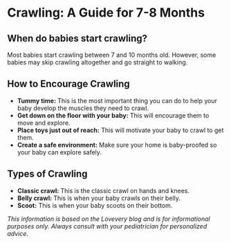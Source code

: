 # Crawling: A Guide for 7-8 Months

## When do babies start crawling?

Most babies start crawling between 7 and 10 months old. However, some babies may skip crawling altogether and go straight to walking.

## How to Encourage Crawling

*   **Tummy time:** This is the most important thing you can do to help your baby develop the muscles they need to crawl.
*   **Get down on the floor with your baby:** This will encourage them to move and explore.
*   **Place toys just out of reach:** This will motivate your baby to crawl to get them.
*   **Create a safe environment:** Make sure your home is baby-proofed so your baby can explore safely.

## Types of Crawling

*   **Classic crawl:** This is the classic crawl on hands and knees.
*   **Belly crawl:** This is when your baby crawls on their belly.
*   **Scoot:** This is when your baby scoots on their bottom.

*This information is based on the Lovevery blog and is for informational purposes only. Always consult with your pediatrician for personalized advice.*
